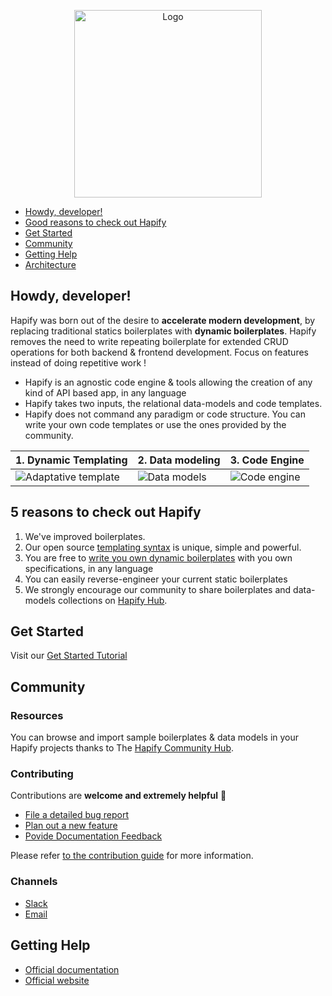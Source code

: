 <p align="center">
    <img width="300" alt="Logo" src="images/Hapify_logo_white.png">
</p>

- [Howdy, developer!](https://github.com/hapify/hapify#howdy-developer)
- [Good reasons to check out Hapify](https://github.com/hapify/hapify#5-reasons-to-check-out-hapify)
- [Get Started](https://github.com/hapify/hapify#get-started)
- [Community](https://github.com/hapify/hapify#community)
- [Getting Help](https://github.com/hapify/hapify#getting-help)
- [Architecture](https://github.com/hapify/hapify/blob/master/README.md#architecture)



## Howdy, developer!

Hapify was born out of the desire to **accelerate modern development**, by replacing traditional statics boilerplates with **dynamic boilerplates**. Hapify removes the need to write repeating boilerplate for extended CRUD operations for both backend & frontend development. Focus on features instead of doing repetitive work !

- Hapify is an agnostic code engine & tools allowing the creation of any kind of API based app, in any language
- Hapify takes two inputs, the relational data-models and code templates.
- Hapify does not command any paradigm or code structure. You can write your own code templates or use the ones provided by the community.


| 1. Dynamic Templating | 2. Data modeling | 3. Code Engine |
| --- | --- | --- |
| ![Adaptative template](images/1.adaptative-template-hapify.png) | ![Data models](images/2.data-modelisation-hapify.png) | ![Code engine](images/3.code-engine-hapify.png) |


## 5 reasons to check out Hapify

1. We've improved boilerplates.
2. Our open source [templating syntax](https://docs.hapify.io/reference/hapify-syntax/) is unique, simple and powerful.
3. You are free to [write you own dynamic boilerplates]([https://docs.hapify.io/en/latest/cli/#create-a-new-boilerplate-channel](https://docs.hapify.io/getting-started/create-boilerplate/introduction/)) with you own specifications, in any language
4. You can easily reverse-engineer your current static boilerplates
5. We strongly encourage our community to share boilerplates and data-models collections on [Hapify Hub](https://hub.hapify.io/).


## Get Started

Visit our [Get Started Tutorial](https://www.hapify.io/get-started)


## Community

### Resources
You can browse and import sample boilerplates & data models in your Hapify projects thanks to The [Hapify Community Hub](https://hub.hapify.io/).


### Contributing

Contributions are **welcome and extremely helpful** 🙌
- [File a detailed bug report](https://github.com/hapify/hapify/issues/new?template=bug_report.md)
- [Plan out a new feature](https://github.com/hapify/hapify/issues/new?template=feature_request.md)
- [Povide Documentation Feedback](https://github.com/hapify/hapify/issues/new??template=documentation.md)

Please refer [to the contribution guide](https://github.com/hapify/hapify/blob/master/CONTRIBUTING.md) for more information.

### Channels
- [Slack](https://hapify.slack.com)
- [Email](mailto:hello@hapify.io)


## Getting Help
- [Official documentation](https://docs.hapify.io/)
- [Official website](https://www.hapify.io)





